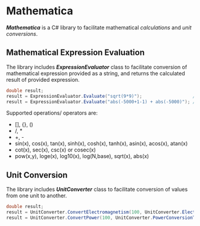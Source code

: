 # Mathematica
**_Mathematica_** is a C# library to facilitate mathematical _calculations_ and _unit conversions_.

## Mathematical Expression Evaluation
The library includes **_ExpressionEvaluator_** class to facilitate conversion of mathematical expression provided as a string, and returns the calculated result of provided expression.

```csharp
double result;
result = ExpressionEvaluator.Evaluate("sqrt(9*9)");                   // result = 9
result = ExpressionEvaluator.Evaluate("abs(-5000+1-1) + abs(-5000)"); // result = 10000
```

Supported operations/ operators are:
* [], {}, ()
* /, *
* +, -
* sin(x), cos(x), tan(x), sinh(x), cosh(x), tanh(x), asin(x), acos(x), atan(x)
* cot(x), sec(x), csc(x) or cosec(x)
* pow(x,y), loge(x), log10(x), log(N,base), sqrt(x), abs(x)

## Unit Conversion
The library includes **_UnitConverter_** class to facilitate conversion of values from one unit to another.

```csharp
double result;
result = UnitConverter.ConvertElectromagnetism(100, UnitConverter.ElectromagnetismConversionType.AMPERE_PER_METER_TO_OERSTED); // 1.256637061436
result = UnitConverter.ConvertPower(100, UnitConverter.PowerConversionType.KILOWATT_TO_TON_REFRIGERATION);                     // 28.434516375
```